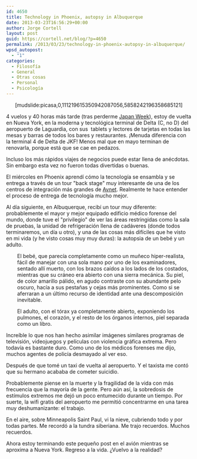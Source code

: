```yaml
---
id: 4650
title: Technology in Phoenix, autopsy in Albuquerque
date: 2013-03-23T16:56:29+00:00
author: Jorge Cortell
layout: post
guid: https://cortell.net/blog/?p=4650
permalink: /2013/03/23/technology-in-phoenix-autopsy-in-albuquerque/
wpsd_autopost:
  - "1"
categories:
  - Filosofí­a
  - General
  - Otras cosas
  - Personal
  - Psicología
---
```

<p style="text-align: center">
  [mudslide:picasa,0,111219615350942087056,5858242196358685121]
</p>

4 vuelos y 40 horas más tarde (tras perderme <a title="https://www.grandcentralterminal.com/event/japan-week/2145410449" href="https://www.grandcentralterminal.com/event/japan-week/2145410449" target="_blank">Japan Week</a>), estoy de vuelta en Nueva York, en la moderna y tecnológica terminal de Delta (C, no D) del aeropuerto de Laguardia, con sus  tablets y lectores de tarjetas en todas las mesas y barras de todos los bares y restaurantes. ¡Menuda diferencia con la terminal 4 de Delta de JKF! Menos mal que en mayo terminan de renovarla, porque está que se cae en pedazos.

Incluso los más rápidos viajes de negocios puede estar llena de anécdotas. Sin embargo esta vez no fueron todas divertidas o buenas.

El miércoles en Phoenix aprendí cómo la tecnología se ensambla y se entrega a través de un tour "back stage" muy interesante de una de los centros de integración más grandes de <a title="https://www.avnet.com" href="https://www.avnet.com" target="_blank">Avnet</a>. Realmente te hace entender el proceso de entrega de tecnología mucho mejor.

Al día siguiente, en Albuquerque, recibí un tour muy diferente: probablemente el mayor y mejor equipado edificio médico forense del mundo, donde tuve el "privilegio" de ver las áreas restringidas como la sala de pruebas, la unidad de refrigeración llena de cadáveres (donde todos terminaremos, un día u otro), y una de las cosas más difíciles que he visto en mi vida (y he visto cosas muy muy duras): la autopsia de un bebé y un adulto.

<p style="padding-left: 30px">
  El bebé, que parecía completamente como un muñeco hiper-realista, fácil de manejar con una sola mano por uno de los examinadores, sentado allí muerto, con los brazos caídos a los lados de los costados, mientras que su cráneo era abierto con una sierra mecánica. Su piel, de color amarillo pálido, en agudo contraste con su abundante pelo oscuro, hacía a sus pestañas y cejas más prominentes. Como si se aferraran a un último recurso de identidad ante una descomposición inevitable.
</p>

<p style="padding-left: 30px">
  El adulto, con el tórax ya completamente abierto, exponiendo los pulmones, el corazón, y el resto de los órganos internos, piel separada como un libro.
</p>

Increíble lo que nos han hecho asimilar imágenes similares programas de televisión, videojuegos y películas con violencia gráfica extrema. Pero todavía es bastante duro. Como uno de los médicos forenses me dijo, muchos agentes de policía desmayado al ver eso.

Después de que tomé un taxi de vuelta al aeropuerto. Y el taxista me contó que su hermano acababa de cometer suicidio.

Probablemente piense en la muerte y la fragilidad de la vida con más frecuencia que la mayoría de la gente. Pero aún así, la sobredosis de estímulos extremos me dejó un poco entumecido durante un tiempo. Por suerte, la wifi gratis del aeropuerto me permitió concentrarme en una tarea muy deshumanizante: el trabajo.

En el aire, sobre Minneapolis Saint Paul, vi la nieve, cubriendo todo y por todas partes. Me recordó a la tundra siberiana. Me trajo recuerdos. Muchos recuerdos.

Ahora estoy terminando este pequeño post en el avión mientras se aproxima a Nueva York. Regreso a la vida. ¿Vuelvo a la realidad?